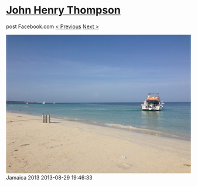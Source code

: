 # [John Henry Thompson](../README.md)
post Facebook.com
[< Previous](2013-08-29-28.md) [Next >](2013-08-29-30.md)

[![](../media/2013-08-29/Jamaica-2040.jpg)](../README.md)
Jamaica 2013
2013-08-29 19:46:33